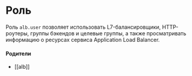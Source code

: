 # Роль

Роль `alb.user` позволяет использовать L7-балансировщики, HTTP-роутеры, группы бэкендов и целевые группы, а также просматривать информацию о ресурсах сервиса Application Load Balancer.


#### Родители

- [[alb]]
